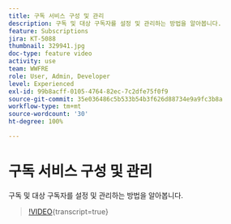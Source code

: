```yaml
---
title: 구독 서비스 구성 및 관리
description: 구독 및 대상 구독자를 설정 및 관리하는 방법을 알아봅니다.
feature: Subscriptions
jira: KT-5088
thumbnail: 329941.jpg
doc-type: feature video
activity: use
team: WWFRE
role: User, Admin, Developer
level: Experienced
exl-id: 99b8acff-0105-4764-82ec-7c2dfe75f0f9
source-git-commit: 35e036486c5b533b54b3f626d88734e9a9fc3b8a
workflow-type: tm+mt
source-wordcount: '30'
ht-degree: 100%

---
```


# 구독 서비스 구성 및 관리

구독 및 대상 구독자를 설정 및 관리하는 방법을 알아봅니다.

>[!VIDEO](https://video.tv.adobe.com/v/329941?quality=12&learn=on){transcript=true}
